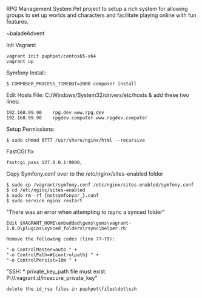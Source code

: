 RPG Management System
Pet project to setup a rich system for allowing groups to set up worlds and characters and facilitate playing online with fun features.

~baladeAdvent

Init Vagrant:

    vagrant init puphpet/centos65-x64
    vagrant up


Symfony Install:

    $ COMPOSER_PROCESS_TIMEOUT=2000 composer install


Edit Hosts File: C:/Windows/System32/drivers/etc/hosts & add these two lines:

    192.168.99.90    rpg.dev www.rpg.dev
    192.168.99.90    rpgdev.computer www.rpgdev.computer


Setup Permissions:

    $ sudo chmod 0777 /usr/share/nginx/html --recursive


FastCGI fix

    fastcgi_pass 127.0.0.1:9000;


Copy Symfony.conf over to the /etc/nginx/sites-enabled folder

    $ sudo cp /vagrant/symfony.conf /etc/nginx/sites-enabled/symfony.conf
    $ cd /etc/nginx/sites-enabled
    $ sudo rm -rf {notsymfonyor_}.conf
    $ sudo service nginx restart


"There was an error when attempting to rsync a synced folder"
    
    Edit $VAGRANT_HOME\embedded\gems\gems\vagrant-1.8.0\plugins\synced_folders\rsync\helper.rb

    Remove the following codes (line 77~79):

    "-o ControlMaster=auto " +
    "-o ControlPath=#{controlpath} " +
    "-o ControlPersist=10m " +


"SSH: * private_key_path file must exist: P://.vagrant.d/insecure_private_key"

    delete the id_rsa files in puphpet\files\dot\ssh